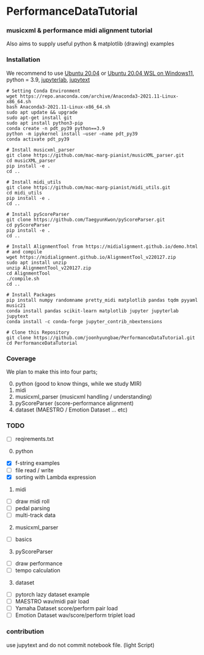 # PerformanceDataTutorial

### musicxml & performance midi alignment tutorial
Also aims to supply useful python & matplotlib (drawing) examples

### Installation
We recommend to use
[Ubuntu 20.04](https://releases.ubuntu.com/20.04/) or [Ubuntu 20.04 WSL on Windows11](https://ubuntu.com/tutorials/install-ubuntu-on-wsl2-on-windows-11-with-gui-support#1-overview),
python = 3.9, 
[jupyterlab](https://jupyterlab.readthedocs.io/en/stable/getting_started/installation.html),
[jupytext](https://jupytext.readthedocs.io/en/latest/install.html)

```
# Setting Conda Environment
wget https://repo.anaconda.com/archive/Anaconda3-2021.11-Linux-x86_64.sh
bash Anaconda3-2021.11-Linux-x86_64.sh
sudo apt update && upgrade
sudo apt-get install git 
sudo apt install python3-pip
conda create -n pdt_py39 python==3.9
python -m ipykernel install —user —name pdt_py39
conda activate pdt_py39

# Install musicxml_parser
git clone https://github.com/mac-marg-pianist/musicXML_parser.git
cd musicXML_parser
pip install -e .
cd ..

# Install midi_utils
git clone https://github.com/mac-marg-pianist/midi_utils.git
cd midi_utils
pip install -e .
cd ..

# Install pyScoreParser
git clone https://github.com/TaegyunKwon/pyScoreParser.git
cd pyScoreParser
pip install -e .
cd ..

# Install AlignmentTool from https://midialignment.github.io/demo.html
# and compile
wget https://midialignment.github.io/AlignmentTool_v220127.zip
sudo apt install unzip
unzip AlignmentTool_v220127.zip
cd AlignmentTool
./compile.sh
cd ..

# Install Packages
pip install numpy randomname pretty_midi matplotlib pandas tqdm pyyaml music21
conda install pandas scikit-learn matplotlib jupyter jupyterlab jupytext
conda install -c conda-forge jupyter_contrib_nbextensions

# Clone this Repository
git clone https://github.com/joonhyungbae/PerformanceDataTutorial.git
cd PerformanceDataTutorial
```

### Coverage
We plan to make this into four parts;

0. python (good to know things, while we study MIR)
1. midi
2. musicxml_parser (musicxml handling / understanding)
3. pyScoreParser (score-performance alignment)
4. dataset (MAESTRO / Emotion Dataset ... etc)

### TODO
- [ ] reqirements.txt

0. python
- [x] f-string examples
- [ ] file read / write
- [x] sorting with Lambda expression

1. midi
- [ ] draw midi roll
- [ ] pedal parsing
- [ ] multi-track data

2. musicxml_parser
- [ ] basics

3. pyScoreParser
- [ ] draw performance
- [ ] tempo calculation

3. dataset
- [ ] pytorch lazy dataset example
- [ ] MAESTRO wav/midi pair load
- [ ] Yamaha Dataset score/perform pair load
- [ ] Emotion Dataset wav/score/perform triplet load

### contribution
use jupytext and do not commit notebook file. (light Script)
